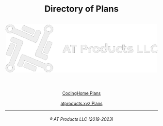 <div align="center">
<h1>Directory of Plans<br><br><a href="https://atproducts.xyz"><img src="/media/longwhite.png" width="500px"></a><br><br></h1>
<a href="codinghome.md">CodingHome Plans</a>
  <br><br>
  <a href="atproducts.md">atproducts.xyz Plans</a>
<hr>
<h6>&reg; AT Products LLC (2019-2023)</h6>
</div>

